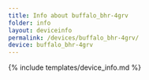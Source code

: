 ```yaml
---
title: Info about buffalo_bhr-4grv
folder: info
layout: deviceinfo
permalink: /devices/buffalo_bhr-4grv/
device: buffalo_bhr-4grv
---
```

{% include templates/device_info.md %}
